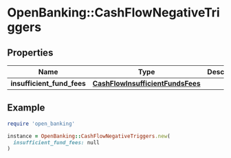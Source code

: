 # OpenBanking::CashFlowNegativeTriggers

## Properties

| Name | Type | Description | Notes |
| ---- | ---- | ----------- | ----- |
| **insufficient_fund_fees** | [**CashFlowInsufficientFundsFees**](CashFlowInsufficientFundsFees.md) |  | [optional] |

## Example

```ruby
require 'open_banking'

instance = OpenBanking::CashFlowNegativeTriggers.new(
  insufficient_fund_fees: null
)
```

